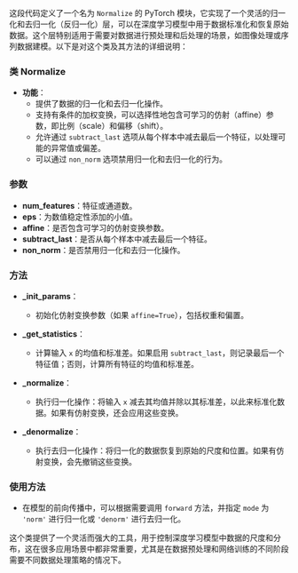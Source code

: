 
这段代码定义了一个名为 `Normalize` 的 PyTorch 模块，它实现了一个灵活的归一化和去归一化（反归一化）层，可以在深度学习模型中用于数据标准化和恢复原始数据。这个层特别适用于需要对数据进行预处理和后处理的场景，如图像处理或序列数据建模。以下是对这个类及其方法的详细说明：

### 类 Normalize
- **功能**：
  - 提供了数据的归一化和去归一化操作。
  - 支持有条件的加权变换，可以选择性地包含可学习的仿射（affine）参数，即比例（scale）和偏移（shift）。
  - 允许通过 `subtract_last` 选项从每个样本中减去最后一个特征，以处理可能的异常值或偏差。
  - 可以通过 `non_norm` 选项禁用归一化和去归一化的行为。

### 参数
- **num_features**：特征或通道数。
- **eps**：为数值稳定性添加的小值。
- **affine**：是否包含可学习的仿射变换参数。
- **subtract_last**：是否从每个样本中减去最后一个特征。
- **non_norm**：是否禁用归一化和去归一化操作。

### 方法
- **_init_params**：
  - 初始化仿射变换参数（如果 `affine=True`），包括权重和偏置。
  
- **_get_statistics**：
  - 计算输入 `x` 的均值和标准差。如果启用 `subtract_last`，则记录最后一个特征值；否则，计算所有特征的均值和标准差。
  
- **_normalize**：
  - 执行归一化操作：将输入 `x` 减去其均值并除以其标准差，以此来标准化数据。如果有仿射变换，还会应用这些变换。
  
- **_denormalize**：
  - 执行去归一化操作：将归一化的数据恢复到原始的尺度和位置。如果有仿射变换，会先撤销这些变换。

### 使用方法
- 在模型的前向传播中，可以根据需要调用 `forward` 方法，并指定 `mode` 为 `'norm'` 进行归一化或 `'denorm'` 进行去归一化。

这个类提供了一个灵活而强大的工具，用于控制深度学习模型中数据的尺度和分布，这在很多应用场景中都非常重要，尤其是在数据预处理和网络训练的不同阶段需要不同数据处理策略的情况下。
